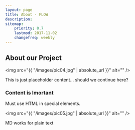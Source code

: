 ```yaml
---
layout: page
title: About - FLOW
description: 
sitemap:
    priority: 0.7
    lastmod: 2017-11-02
    changefreq: weekly
---
```

## About our Project

<span class="image left"><img src="{{ "/images/pic04.jpg" | absolute_url }}" alt="" /></span>

This is just placeholder content... should we continue here?

### Content is Imortant
<div class="box">
  <p>
  Must use HTML in special elements.
  </p>
</div>

<span class="image left"><img src="{{ "/images/pic05.jpg" | absolute_url }}" alt="" /></span>

MD works for plain text
